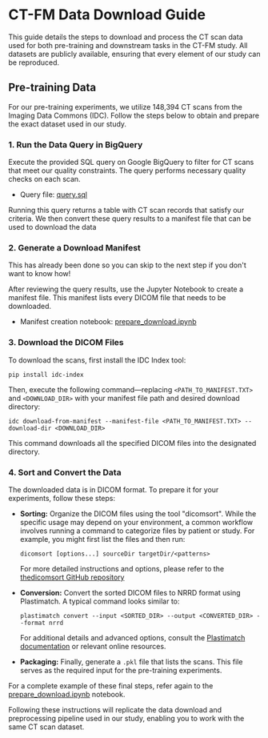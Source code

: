 # CT-FM Data Download Guide

This guide details the steps to download and process the CT scan data used for both pre-training and downstream tasks in the CT-FM study. All datasets are publicly available, ensuring that every element of our study can be reproduced.

## Pre-training Data

For our pre-training experiments, we utilize 148,394 CT scans from the Imaging Data Commons (IDC). Follow the steps below to obtain and prepare the exact dataset used in our study.

### 1. Run the Data Query in BigQuery

Execute the provided SQL query on Google BigQuery to filter for CT scans that meet our quality constraints. The query performs necessary quality checks on each scan.

- Query file: [query.sql](https://github.com/project-lighter/CT-FM/tree/main/notebooks/data-download/query.sql)

Running this query returns a table with CT scan records that satisfy our criteria. We then convert these query results to a manifest file that can be used to download the data

### 2. Generate a Download Manifest
This has already been done so you can skip to the next step if you don't want to know how!

After reviewing the query results, use the Jupyter Notebook to create a manifest file. This manifest lists every DICOM file that needs to be downloaded.

- Manifest creation notebook: [prepare_download.ipynb](https://github.com/project-lighter/CT-FM/tree/main/notebooks/data-download/prepare_download.ipynb)

### 3. Download the DICOM Files

To download the scans, first install the IDC Index tool:

```
pip install idc-index
```

Then, execute the following command—replacing `<PATH_TO_MANIFEST.TXT>` and `<DOWNLOAD_DIR>` with your manifest file path and desired download directory:

```
idc download-from-manifest --manifest-file <PATH_TO_MANIFEST.TXT> --download-dir <DOWNLOAD_DIR>
```

This command downloads all the specified DICOM files into the designated directory.

### 4. Sort and Convert the Data

The downloaded data is in DICOM format. To prepare it for your experiments, follow these steps:

- **Sorting:** Organize the DICOM files using the tool "dicomsort". While the specific usage may depend on your environment, a common workflow involves running a command to categorize files by patient or study. For example, you might first list the files and then run:
  
  ```
  dicomsort [options...] sourceDir targetDir/<patterns>
  ```
  
  For more detailed instructions and options, please refer to the [thedicomsort GitHub repository](https://github.com/pieper/dicomsort) 

- **Conversion:** Convert the sorted DICOM files to NRRD format using Plastimatch. A typical command looks similar to:
  
  ```
  plastimatch convert --input <SORTED_DIR> --output <CONVERTED_DIR> --format nrrd
  ```
  
  For additional details and advanced options, consult the [Plastimatch documentation](http://plastimatch.org) or relevant online resources.

- **Packaging:** Finally, generate a `.pkl` file that lists the scans. This file serves as the required input for the pre-training experiments.

For a complete example of these final steps, refer again to the [prepare_download.ipynb](https://github.com/project-lighter/CT-FM/tree/main/notebooks/data-download/prepare_download.ipynb) notebook.

Following these instructions will replicate the data download and preprocessing pipeline used in our study, enabling you to work with the same CT scan dataset.
